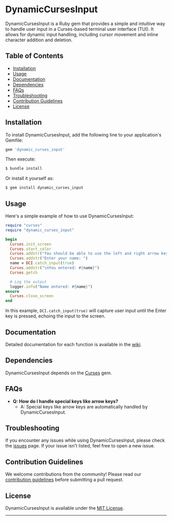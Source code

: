 # DynamicCursesInput

DynamicCursesInput is a Ruby gem that provides a simple and intuitive way to handle user input in a Curses-based terminal user interface (TUI). It allows for dynamic input handling, including cursor movement and inline character addition and deletion.

## Table of Contents

- [Installation](#installation)
- [Usage](#usage)
- [Documentation](#documentation)
- [Dependencies](#dependencies)
- [FAQs](#faqs)
- [Troubleshooting](#troubleshooting)
- [Contribution Guidelines](#contribution-guidelines)
- [License](#license)

## Installation

To install DynamicCursesInput, add the following line to your application's Gemfile:

```ruby
gem 'dynamic_curses_input'
```

Then execute:

```bash
$ bundle install
```

Or install it yourself as:

```bash
$ gem install dynamic_curses_input
```

## Usage

Here's a simple example of how to use DynamicCursesInput:

```ruby
require "curses"
require "dynamic_curses_input"

begin
  Curses.init_screen
  Curses.start_color
  Curses.addstr("You should be able to use the left and right arrow keys to switch between characters in the line, and selectively edit them.\n")
  Curses.addstr("Enter your name: ")
  name = DCI.catch_input(true)
  Curses.addstr("\nYou entered: #{name}")
  Curses.getch

  # Log the output
  logger.info("Name entered: #{name}")
ensure
  Curses.close_screen
end
```

In this example, `DCI.catch_input(true)` will capture user input until the Enter key is pressed, echoing the input to the screen.

## Documentation

Detailed documentation for each function is available in the [wiki](https://github.com/Pixelated-Studios/dynamic_curses_input/wiki).

## Dependencies

DynamicCursesInput depends on the [Curses](https://github.com/ruby/curses) gem.

## FAQs

- **Q: How do I handle special keys like arrow keys?**
  - A: Special keys like arrow keys are automatically handled by DynamicCursesInput.

## Troubleshooting

If you encounter any issues while using DynamicCursesInput, please check the [issues](https://github.com/yourusername/dynamic_curses_input/issues) page. If your issue isn't listed, feel free to open a new issue.

## Contribution Guidelines

We welcome contributions from the community! Please read our [contribution guidelines](CONTRIBUTING.md) before submitting a pull request.

## License

DynamicCursesInput is available under the [MIT License](LICENSE.txt).

---
